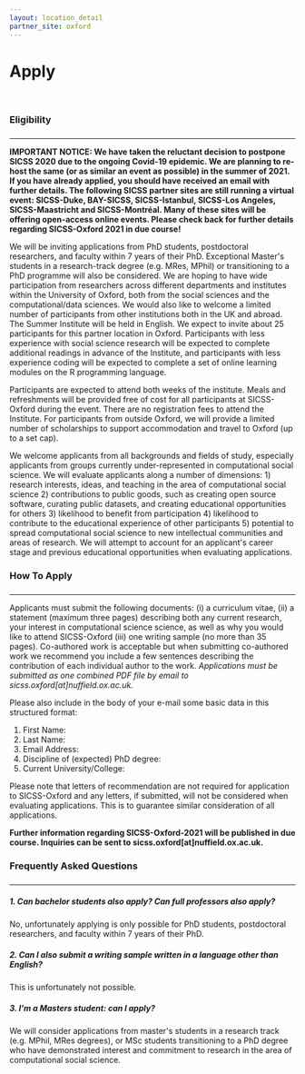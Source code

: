 ```yaml
---
layout: location_detail
partner_site: oxford
---
```


<h1 class="display-4">Apply</h1>
<br />

### Eligibility
### <a name="eligibility"></a>
---

**IMPORTANT NOTICE: We have taken the reluctant decision to postpone SICSS 2020 due to the ongoing Covid-19 epidemic. We are planning to re-host the same (or as similar an event as possible) in the summer of 2021. If you have already applied, you should have received an email with further details. The following SICSS partner sites are still running a virtual event: SICSS-Duke, BAY-SICSS, SICSS-Istanbul, SICSS-Los Angeles, SICSS-Maastricht and SICSS-Montréal. Many of these sites will be offering open-access online events. Please check back for further details regarding SICSS-Oxford 2021 in due course!**

We will be inviting applications from PhD students, postdoctoral researchers, and faculty within 7 years of their PhD. Exceptional Master's students in a research-track degree (e.g. MRes, MPhil) or transitioning to a PhD programme will also be considered. We are hoping to have wide participation from researchers across different departments and institutes within the University of Oxford, both from the social sciences and the computational/data sciences. We would also like to welcome a limited number of participants from other institutions both in the UK and abroad. The Summer Institute will be held in English. We expect to invite about 25 participants for this partner location in Oxford. Participants with less experience with social science research will be expected to complete additional readings in advance of the Institute, and participants with less experience coding will be expected to complete a set of online learning modules on the R programming language.

Participants are expected to attend both weeks of the institute. Meals and refreshments will be provided free of cost for all participants at SICSS-Oxford during the event. There are no registration fees to attend the Institute. For participants from outside Oxford, we will provide a limited number of scholarships to support accommodation and travel to Oxford (up to a set cap).

We welcome applicants from all backgrounds and fields of study, especially applicants from groups currently under-represented in computational social science. We will evaluate applicants along a number of dimensions: 1) research interests, ideas, and teaching in the area of computational social science 2) contributions to public goods, such as creating open source software, curating public datasets, and creating educational opportunities for others 3) likelihood to benefit from participation 4) likelihood to contribute to the educational experience of other participants 5) potential to spread computational social science to new intellectual communities and areas of research. We will attempt to account for an applicant's career stage and previous educational opportunities when evaluating applications.

### How To Apply
### <a name="how_to_apply"></a>
---

Applicants must submit the following documents: (i) a curriculum vitae, (ii) a statement (maximum three pages) describing both any current research, your interest in computational science science, as well as why you would like to attend SICSS-Oxford (iii) one writing sample (no more than 35 pages). Co-authored work is acceptable but when submitting co-authored work we recommend you include a few sentences describing the contribution of each individual author to the work. *Applications must be submitted as one combined PDF file by email to sicss.oxford[at]nuffield.ox.ac.uk.*

Please also include in the body of your e-mail some basic data in this structured format:

1. First Name:
2. Last Name: 
3. Email Address:
4. Discipline of (expected) PhD degree: 
5. Current University/College:

Please note that letters of recommendation are not required for application to SICSS-Oxford and any letters, if submitted, will not be considered when evaluating applications. This is to guarantee similar consideration of all applications.

**Further information regarding SICSS-Oxford-2021 will be published in due course. Inquiries can be sent to sicss.oxford[at]nuffield.ox.ac.uk.**

### Frequently Asked Questions
### <a name="f_a_q"></a>
---

##### 1.  Can bachelor students also apply? Can full professors also apply?

No, unfortunately applying is only possible for PhD students, postdoctoral researchers, and faculty within 7 years of their PhD.

##### 2.  Can I also submit a writing sample written in a language other than English?

This is unfortunately not possible.

##### 3.  I'm a Masters student: can I apply?

We will consider applications from master's students in a research track (e.g. MPhil, MRes degrees), or MSc students transitioning to a PhD degree who have demonstrated interest and commitment to research in the area of computational social science. 
